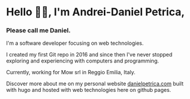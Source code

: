 # Hello 👋🏻, I'm Andrei-Daniel Petrica, 
### Please call me Daniel. 

I'm a software developer focusing on web technologies. 


I created my first Git repo in 2016 and since then I've never stopped 
exploring and experiencing with computers and programming.  


Currently, working for Mow srl in Reggio Emilia, Italy.


Discover more about me on my personal website 
[danielpetrica.com](https://danielpetrica.com) built with hugo and
 hosted with web technologies here on github pages. 

<!--
**danielpetrica/danielpetrica** is a ✨ _special_ ✨ repository because its `README.md` (this file) appears on your GitHub profile.

Here are some ideas to get you started:

- 🔭 I’m currently working on ...
- 🌱 I’m currently learning ...
- 👯 I’m looking to collaborate on ...
- 🤔 I’m looking for help with ...
- 💬 Ask me about ...
- 📫 How to reach me: ...
- 😄 Pronouns: ...
- ⚡ Fun fact: ...
-->
